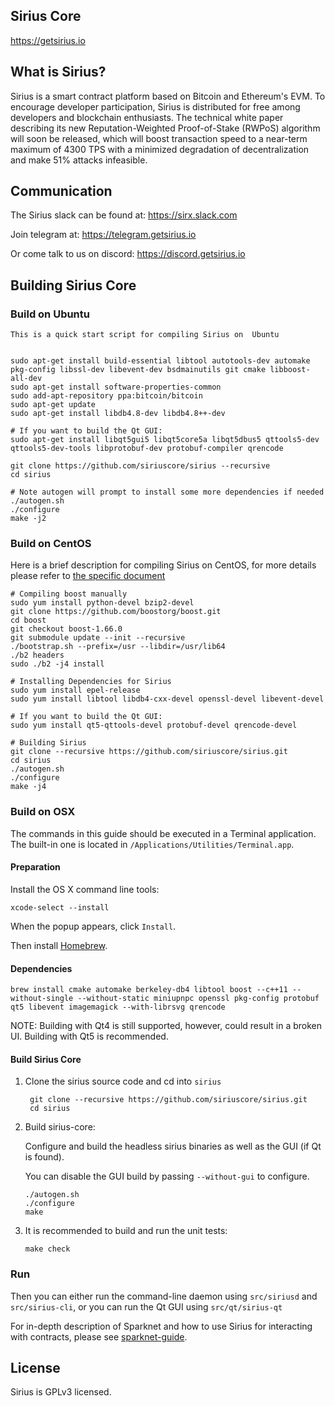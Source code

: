 Sirius Core
-------------
https://getsirius.io

What is Sirius?
-------------
Sirius is a smart contract platform based on Bitcoin and Ethereum's EVM. To encourage developer participation, Sirius is distributed for free among developers and blockchain enthusiasts. The technical white paper describing its new Reputation-Weighted Proof-of-Stake (RWPoS) algorithm will soon be released, which will boost transaction speed to a near-term maximum of 4300 TPS with a minimized degradation of decentralization and make 51% attacks infeasible.

Communication
-------------

The Sirius slack can be found at: https://sirx.slack.com

Join telegram at: https://telegram.getsirius.io

Or come talk to us on discord: https://discord.getsirius.io

Building Sirius Core
----------

### Build on Ubuntu

    This is a quick start script for compiling Sirius on  Ubuntu


    sudo apt-get install build-essential libtool autotools-dev automake pkg-config libssl-dev libevent-dev bsdmainutils git cmake libboost-all-dev
    sudo apt-get install software-properties-common
    sudo add-apt-repository ppa:bitcoin/bitcoin
    sudo apt-get update
    sudo apt-get install libdb4.8-dev libdb4.8++-dev

    # If you want to build the Qt GUI:
    sudo apt-get install libqt5gui5 libqt5core5a libqt5dbus5 qttools5-dev qttools5-dev-tools libprotobuf-dev protobuf-compiler qrencode

    git clone https://github.com/siriuscore/sirius --recursive
    cd sirius

    # Note autogen will prompt to install some more dependencies if needed
    ./autogen.sh
    ./configure 
    make -j2
    
### Build on CentOS

Here is a brief description for compiling Sirius on CentOS, for more details please refer to [the specific document](https://github.com/siriuscore/sirius/blob/master/doc/build-unix.md)

    # Compiling boost manually
    sudo yum install python-devel bzip2-devel
    git clone https://github.com/boostorg/boost.git
    cd boost
    git checkout boost-1.66.0
    git submodule update --init --recursive
    ./bootstrap.sh --prefix=/usr --libdir=/usr/lib64
    ./b2 headers
    sudo ./b2 -j4 install
    
    # Installing Dependencies for Sirius
    sudo yum install epel-release
    sudo yum install libtool libdb4-cxx-devel openssl-devel libevent-devel
    
    # If you want to build the Qt GUI:
    sudo yum install qt5-qttools-devel protobuf-devel qrencode-devel
    
    # Building Sirius
    git clone --recursive https://github.com/siriuscore/sirius.git
    cd sirius
    ./autogen.sh
    ./configure
    make -j4

### Build on OSX

The commands in this guide should be executed in a Terminal application.
The built-in one is located in `/Applications/Utilities/Terminal.app`.

#### Preparation

Install the OS X command line tools:

`xcode-select --install`

When the popup appears, click `Install`.

Then install [Homebrew](https://brew.sh).

#### Dependencies

    brew install cmake automake berkeley-db4 libtool boost --c++11 --without-single --without-static miniupnpc openssl pkg-config protobuf qt5 libevent imagemagick --with-librsvg qrencode

NOTE: Building with Qt4 is still supported, however, could result in a broken UI. Building with Qt5 is recommended.

#### Build Sirius Core

1. Clone the sirius source code and cd into `sirius`

        git clone --recursive https://github.com/siriuscore/sirius.git
        cd sirius

2.  Build sirius-core:

    Configure and build the headless sirius binaries as well as the GUI (if Qt is found).

    You can disable the GUI build by passing `--without-gui` to configure.

        ./autogen.sh
        ./configure
        make

3.  It is recommended to build and run the unit tests:

        make check

### Run

Then you can either run the command-line daemon using `src/siriusd` and `src/sirius-cli`, or you can run the Qt GUI using `src/qt/sirius-qt`

For in-depth description of Sparknet and how to use Sirius for interacting with contracts, please see [sparknet-guide](doc/sparknet-guide.md).

License
-------

Sirius is GPLv3 licensed.

